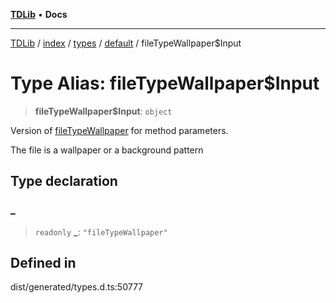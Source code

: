[**TDLib**](../../../../../../README.md) • **Docs**

***

[TDLib](../../../../../../modules.md) / [index](../../../../../README.md) / [types](../../../README.md) / [default](../README.md) / fileTypeWallpaper$Input

# Type Alias: fileTypeWallpaper$Input

> **fileTypeWallpaper$Input**: `object`

Version of [fileTypeWallpaper](fileTypeWallpaper.md) for method parameters.

The file is a wallpaper or a background pattern

## Type declaration

### \_

> `readonly` **\_**: `"fileTypeWallpaper"`

## Defined in

dist/generated/types.d.ts:50777
